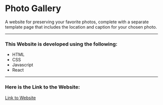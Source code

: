 # Photo Gallery

A website for preserving your favorite photos, complete with a separate template page that includes the location and caption for your chosen photo.

<hr>

### This Website is developed using the following:
- HTML
- CSS
- Javascript
- React

<hr>

### Here is the Link to the Website:

[Link to Website](https://d17o0fjvg61p4q.cloudfront.net/gallery)
